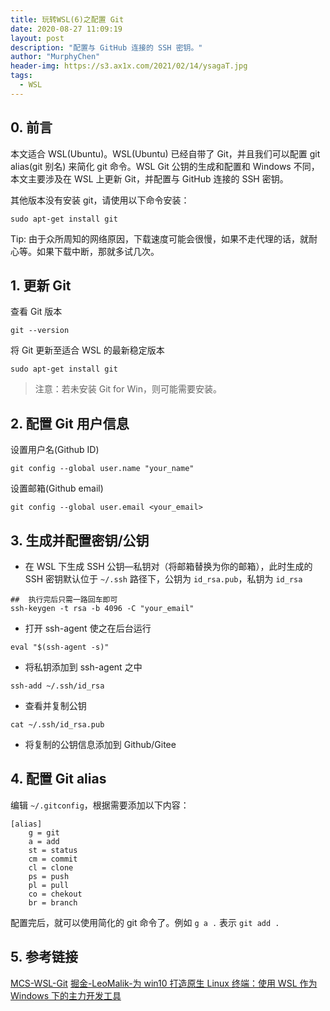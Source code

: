```yaml
---
title: 玩转WSL(6)之配置 Git
date: 2020-08-27 11:09:19
layout: post
description: "配置与 GitHub 连接的 SSH 密钥。"
author: "MurphyChen"
header-img: https://s3.ax1x.com/2021/02/14/ysagaT.jpg
tags:
  - WSL
---
```


## 0. 前言

本文适合 WSL(Ubuntu)。WSL(Ubuntu) 已经自带了 Git，并且我们可以配置 git alias(git 别名) 来简化 git 命令。WSL Git 公钥的生成和配置和 Windows 不同，本文主要涉及在 WSL 上更新 Git，并配置与 GitHub 连接的 SSH 密钥。  

其他版本没有安装 git，请使用以下命令安装：
```
sudo apt-get install git
```

Tip: 由于众所周知的网络原因，下载速度可能会很慢，如果不走代理的话，就耐心等。如果下载中断，那就多试几次。

##  1. 更新 Git

查看 Git 版本

```
git --version
```

将 Git 更新至适合 WSL 的最新稳定版本

```
sudo apt-get install git
```

> 注意：若未安装 Git for Win，则可能需要安装。

##  2. 配置 Git 用户信息

设置用户名(Github ID)

```
git config --global user.name "your_name"
```

设置邮箱(Github email)

```
git config --global user.email <your_email>
```

##  3. 生成并配置密钥/公钥

- 在 WSL 下生成 SSH 公钥—私钥对（将邮箱替换为你的邮箱），此时生成的 SSH 密钥默认位于 `~/.ssh` 路径下，公钥为 `id_rsa.pub`，私钥为 `id_rsa`

```
##  执行完后只需一路回车即可
ssh-keygen -t rsa -b 4096 -C "your_email"
```

- 打开 ssh-agent 使之在后台运行

```
eval "$(ssh-agent -s)"
```

- 将私钥添加到 ssh-agent 之中

```
ssh-add ~/.ssh/id_rsa
```

- 查看并复制公钥

```
cat ~/.ssh/id_rsa.pub
```

- 将复制的公钥信息添加到 Github/Gitee

##  4. 配置 Git alias

编辑 `~/.gitconfig`，根据需要添加以下内容：

```
[alias]
    g = git
    a = add
    st = status
    cm = commit
    cl = clone
    ps = push
    pl = pull
    co = chekout
    br = branch
```

配置完后，就可以使用简化的 git 命令了。例如 `g a .` 表示 `git add .`

##  5. 参考链接

[MCS-WSL-Git](https://docs.microsoft.com/zh-cn/windows/wsl/tutorials/wsl-git#git-config-file-setup)
[掘金-LeoMalik-为 win10 打造原生 Linux 终端：使用 WSL 作为 Windows 下的主力开发工具](https://juejin.im/post/6844904064535248909#heading-9)

